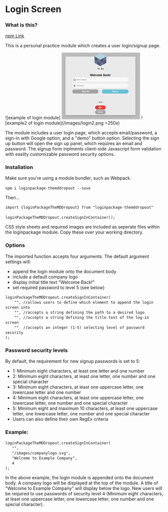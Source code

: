 # Login Screen
### What is this?
[npm Link](https://www.npmjs.com/package/loginpackage-themddropout)

This is a personal practice module which creates a user login/signup page. 

![example of login module] <img src="/images/login1.png" width="250"/> ![example2 of login module](/images/login2.png =250x)

The module includes a user login page, which accepts email/password, a sign-in with Google option, and a "demo" button option. 
Selecting the sign up button will open the sign up panel, which requires an email and password. The signup form inplments client-side Javascript form validation with easilty customizable password security options. 

### Installation 
Make sure you're using a module bundler, such as Webpack. 

`npm i loginpackage-themddropout --save`

Then...
```
import {loginPackageTheMDDropout} from "loginpackage-themddropout"

loginPackageTheMDDropout.createSignInContainer();
```
CSS style sheets and required images are included as seperate files within the loginpackage module. Copy these over your working directory. 

### Options
The imported function accepts four arguments. The default argument settings will:
 * append the login module onto the document body
 * include a default company logo
 * display initial title text "Welcome Back!"
 * set required password to level 5 (see below)
```
loginPackageTheMDDropout.createSignInContainer(
    "", //allows users to define which element to append the login screen into
    "", //accepts a string defining the path to a desired logo
    "", //accepts a string defining the title text of the log-in screen
    ""  //accepts an integer (1-5) selecting level of password security
);
```
### Password security levels
By default, the requirement for new signup passwords is set to 5: 
 * 1: Minimum eight characters, at least one letter and one number
 * 2: Minimum eight characters, at least one letter, one number and one special character
 * 3: Minimum eight characters, at least one uppercase letter, one lowercase letter and one number
 * 4: Minimum eight characters, at least one uppercase letter, one lowercase letter, one number and one special character
 * 5: Minimum eight and maximum 10 characters, at least one uppercase letter, one lowercase letter, one number and one special character
 * Users can also define their own RegEx criteria 

 ### Example: 
 ```
loginPackageTheMDDropout.createSignInContainer(
    "", 
    "/images/companylogo.svg", 
    "Welcome to Example Company", 
    4 
);
```
In the above example, the login module is appended onto the document body. A company logo will be displayed at the top of the module. A title of "Welcome to Example Company" will display below the logo. New users will be required to use passwords of security level 4 (Minimum eight characters, at least one uppercase letter, one lowercase letter, one number and one special character).
